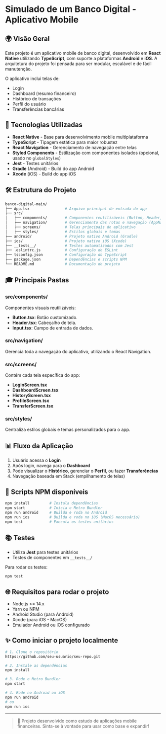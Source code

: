 # Simulado de um Banco Digital - Aplicativo Mobile

## 🌍 Visão Geral

Este projeto é um aplicativo mobile de banco digital, desenvolvido em **React Native** utilizando **TypeScript**, com suporte a plataformas **Android** e **iOS**. A arquitetura do projeto foi pensada para ser modular, escalável e de fácil manutenção.

O aplicativo inclui telas de:
- Login
- Dashboard (resumo financeiro)
- Histórico de transações
- Perfil do usuário
- Transferências bancárias


## 🚀 Tecnologias Utilizadas

- **React Native** - Base para desenvolvimento mobile multiplataforma
- **TypeScript** - Tipagem estática para maior robustez
- **React Navigation** - Gerenciamento de navegação entre telas
- **Styled Components** - Estilização com componentes isolados (opcional, usado no `globalStyles`)
- **Jest** - Testes unitários
- **Gradle** (Android) - Build do app Android
- **Xcode** (iOS) - Build do app iOS


## 🛠️ Estrutura do Projeto

```bash
banco-digital-main/
├── App.tsx                # Arquivo principal de entrada do app
├── src/
│   ├── components/        # Componentes reutilizáveis (Button, Header, Input)
│   ├── navigation/        # Gerenciamento das rotas e navegação (AppNavigator)
│   ├── screens/           # Telas principais do aplicativo
│   ├── styles/            # Estilos globais e temas
├── android/               # Projeto nativo Android (Gradle)
├── ios/                   # Projeto nativo iOS (Xcode)
├── __tests__/             # Testes automatizados com Jest
├── .eslintrc.js           # Configuração do ESLint
├── tsconfig.json          # Configuração do TypeScript
├── package.json           # Dependências e scripts NPM
└── README.md              # Documentação do projeto
```


## 🎓 Principais Pastas

### src/components/
Componentes visuais reutilizáveis:
- **Button.tsx**: Botão customizado.
- **Header.tsx**: Cabeçalho de tela.
- **Input.tsx**: Campo de entrada de dados.

### src/navigation/
Gerencia toda a navegação do aplicativo, utilizando o React Navigation. 

### src/screens/
Contém cada tela específica do app:
- **LoginScreen.tsx**
- **DashboardScreen.tsx**
- **HistoryScreen.tsx**
- **ProfileScreen.tsx**
- **TransferScreen.tsx**

### src/styles/
Centraliza estilos globais e temas personalizados para o app.


## 📊 Fluxo da Aplicação

1. Usuário acessa o **Login**
2. Após login, navega para o **Dashboard**
3. Pode visualizar o **Histórico**, gerenciar o **Perfil**, ou fazer **Transferências**
4. Navegação baseada em Stack (empilhamento de telas)


## 📅 Scripts NPM disponíveis

```bash
npm install         # Instala dependências
npm start           # Inicia o Metro Bundler
npm run android     # Builda e roda no Android
npm run ios         # Builda e roda no iOS (MacOS necessário)
npm test            # Executa os testes unitários
```


## 📚 Testes

- Utiliza **Jest** para testes unitários
- Testes de componentes em `__tests__/`

Para rodar os testes:
```bash
npm test
```


## 🌐 Requisitos para rodar o projeto

- Node.js >= 14.x
- Yarn ou NPM
- Android Studio (para Android)
- Xcode (para iOS - MacOS)
- Emulador Android ou iOS configurado


## ✨ Como iniciar o projeto localmente

```bash
# 1. Clone o repositório
https://github.com/seu-usuario/seu-repo.git

# 2. Instale as dependências
npm install

# 3. Rode o Metro Bundler
npm start

# 4. Rode no Android ou iOS
npm run android
# ou
npm run ios
```


---

> 👋 Projeto desenvolvido como estudo de aplicações mobile financeiras. Sinta-se à vontade para usar como base e expandir!

